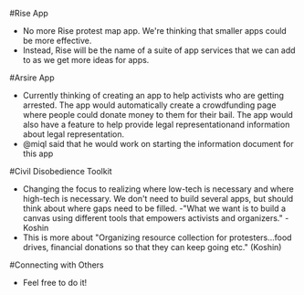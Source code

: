 #Rise App
- No more Rise protest map app. We're thinking that smaller apps could be more effective.
- Instead, Rise will be the name of a suite of app services that we can add to as we get more ideas for apps.

#Arsire App
- Currently thinking of creating an app to help activists who are getting arrested. The app would automatically create a crowdfunding page where people could donate money to them for their bail. The app would also have a feature to help provide legal representationand information about legal representation.
- @miql said that he would work on starting the information document for this app

#Civil Disobedience Toolkit
- Changing the focus to realizing where low-tech is necessary and where high-tech is necessary. We don't need to build several apps, but should think about where gaps need to be filled.
-"What we want is to build a canvas using different tools that empowers activists and organizers." - Koshin
- This is more about "Organizing resource collection for protesters…food drives, financial donations so that they can keep going etc." (Koshin)

#Connecting with Others
- Feel free to do it! 
